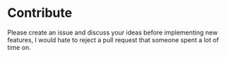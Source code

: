 # Contribute
Please create an issue and discuss your ideas before implementing new features, I would hate to reject a pull request that someone spent a lot of time on.
